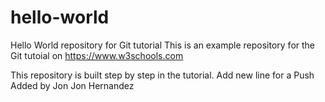 # hello-world
Hello World repository for Git tutorial
This is an example repository for the Git tutoial on https://www.w3schools.com

This repository is built step by step in the tutorial.
Add new line for a Push
Added by Jon Jon Hernandez
